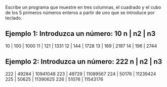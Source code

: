 Escribe un programa que muestre en tres columnas, el cuadrado y el cubo de los 5 primeros números enteros a partir de uno que se introduce por teclado.

Ejemplo 1:
Introduzca un número: 10
n  | n2  | n3
---------------------------
10 | 100 | 1000
11 | 121 | 1331
12 | 144 | 1728
13 | 169 | 2197
14 | 196 | 2744

Ejemplo 2:
Introduzca un número: 222
n   | n2    | n3   
---------------------------
222 | 49284 | 10941048
223 | 49729 | 11089567
224 | 50176 | 11239424
225 | 50625 | 11390625
226 | 51076 | 11543176
